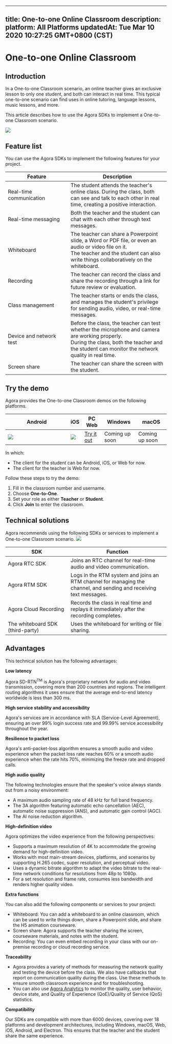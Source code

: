 
---
title: One-to-one Online Classroom
description: 
platform: All Platforms
updatedAt: Tue Mar 10 2020 10:27:25 GMT+0800 (CST)
---
# One-to-one Online Classroom
## Introduction

In a One-to-one Classroom scenario, an online teacher gives an exclusive lesson to only one student, and both can interact in real time. This typical one-to-one scenario can find uses in online tutoring, language lessons, music lessons, and more.

This article describes how to use the Agora SDKs to implement a One-to-one Classroom scenario.

![](https://web-cdn.agora.io/docs-files/1582860769190)

## Feature list

You can use the Agora SDKs to implement the following features for your project.

| Feature | Description | 
| ---------------- | ---------------- | 
| Real-time communication     | The student attends the teacher's online class. During the class, both can see and talk to each other in real time, creating a positive interaction.      | 
| Real-time messaging | Both the teacher and the student can chat with each other through text messages. |
| Whiteboard | The teacher can share a Powerpoint slide, a Word or PDF file, or even an audio or video file on it.<br>The teacher and the student can also write things collaboratively on the whiteboard.   |
| Recording | The teacher can record the class and share the recording through a link for future review or evaluation. |
| Class management | The teacher starts or ends the class, and manages the student's privilege for sending audio, video, or real-time messages. |
| Device and network test | Before the class, the teacher can test whether the microphone and camera are working properly. <br> During the class, both the teacher and the student can monitor the network quality in real time. |
| Screen share | The teacher can share the screen with the student.|


## Try the demo

Agora provides the One-to-one Classroom demos on the following platforms. 

<style> table th:first-of-type {     width: 180px; } th:second-of-type {     width: 100px; }</style>
| Android | iOS | PC Web | Windows | macOS |
| ---------------- | ---------------- | ---------------- | ---------------- | ---------------- |
| ![](https://web-cdn.agora.io/docs-files/1585539147305) | ![](https://web-cdn.agora.io/docs-files/1581407452682) |  [Try it out](https://solutions.agora.io/education/web/#/)      | Coming up soon | Coming up soon |

In which:
- The client for the student can be Android, iOS, or Web for now.
- The client for the teacher is Web for now.

Follow these steps to try the demo:
1. Fill in the classroom number and username.
2. Choose **One-to-One**.
3. Set your role as either **Teacher** or **Student**.
4. Click **Join** to enter the classroom.

## Technical solutions

Agora recommends using the following SDKs or services to implement a One-to-one Classroom scenario.
![](https://web-cdn.agora.io/docs-files/1582862848646)

| SDK | Function | 
| ---------------- | ---------------- | 
| Agora RTC SDK      | Joins an RTC channel for real-time audio and video communication.      | 
| Agora RTM SDK      | Logs in the RTM system and joins an RTM channel for managing the channel, and sending and receiving text messages.      | 
| Agora Cloud Recording | Records the class in real time and replays it immediately after the recording completes. |
| The whiteboard SDK (third-party) | Uses the whiteboard for writing or file sharing. |

## Advantages

This technical solution has the following advantages:

**Low latency**

Agora SD-RTN<sup>TM</sup> is Agora's proprietary network for audio and video transmission,  covering more than 200 countries and regions. The intelligent routing algorithms it uses ensure that the average end-to-end latency worldwide is less than 300 ms.

**High service stability and accessibility**

Agora's services are in accordance with SLA (Service-Level Agreement), ensuring an over 99% login success rate and 99.99% service accessibility throughout the year.

**Resilience to packet loss**

Agora's anti-packet-loss algorithm ensures a smooth audio and video experience when the packet loss rate reaches 60% or a smooth audio experience when the rate hits 70%, minimizing the freeze rate and dropped calls.


**High audio quality**

The following technologies ensure that the speaker's voice always stands out from a noisy environment:
- A maximum audio sampling rate of 48 kHz for full band frequency.
- The 3A algorithm featuring automatic echo cancellation (AEC), automatic noise suppression (ANS), and automatic gain control (AGC).
- The AI noise reduction algorithm.

**High-definition video**

Agora optimizes the video experience from the following perspectives:
- Supports a maximum resolution of 4K to accommodate the growing demand for high-definition video. 
- Works with most main-stream devices, platforms, and scenarios by supporting H.265 codec, super resolution, and perceptual video. 
- Uses a dynamic bitrate algorithm to adapt the video bitrate to the real-time network conditions for resolutions from 48p to 1080p.
- For a set resolution and frame rate, consumes less bandwidth and renders higher quality video.



**Extra functions**

You can also add the following components or services to your project:

- Whiteboard: You can add a whiteboard to an online classroom, which can be used to write things down, share a Powerpoint slide, and share the H5 animation courseware.
- Screen share: Agora supports the teacher sharing the screen, courseware materials, and notes with the student.
- Recording: You can even embed recording in your class with our on-premise recording or cloud recording service.

**Traceability**

- Agora provides a variety of methods for measuring the network quality and testing the device before the class. We also have callbacks that report on communication quality during the class. Use these methods to ensure smooth classroom experience and for troubleshooting.
- You can also use [Agora Analytics](https://console.agora.io/analytics/call/search) to monitor the quality, user behavior, device state, and Quality of Experience (QoE)/Quality of Service (QoS) statistics. 

**Compatibility**

Our SDKs are compatible with more than 6000 devices, covering over 18 platforms and development architectures, including Windows, macOS, Web, iOS, Android, and Electron. This ensures that the teacher and the student share the same experience.
